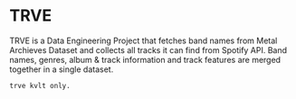 # TRVE
TRVE is a Data Engineering Project that fetches band names from Metal Archieves Dataset and collects all tracks it can find from Spotify API. Band names, genres, album & track information and track features are merged together in a single dataset. 

`trve kvlt only.`
